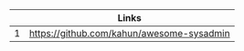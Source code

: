 |   |   Links                                        |
|---|---------------------------------------------|
| 1 | https://github.com/kahun/awesome-sysadmin |
